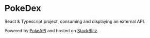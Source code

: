 # PokeDex
React & Typescript project, consuming and displaying an external API. 

Powered by [PokeAPI](https://pokeapi.co/) and hosted on [StackBlitz](https://stackblitz.com/edit/stackblitz-starters-pqtefj).
